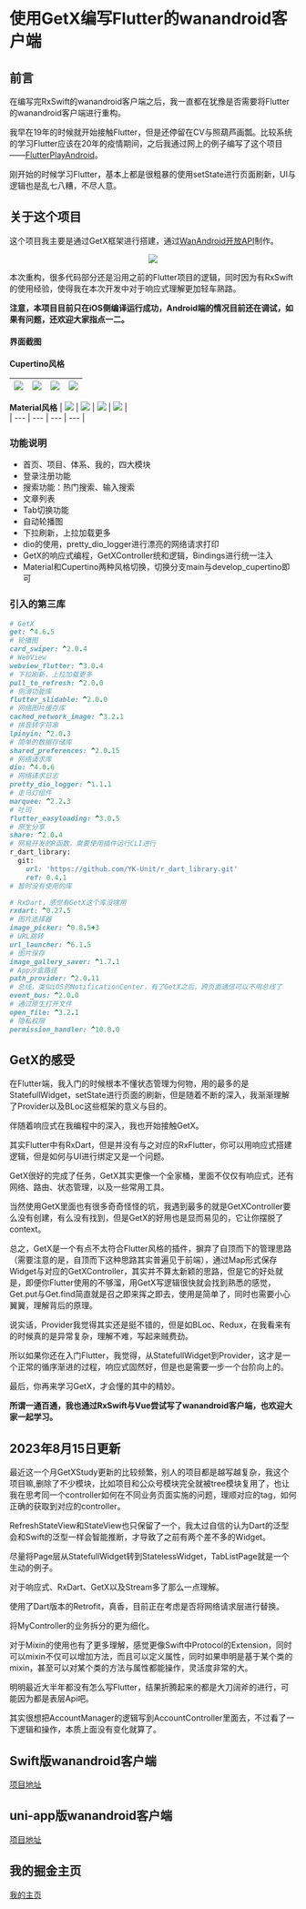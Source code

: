 # 使用GetX编写Flutter的wanandroid客户端

## 前言

在编写完RxSwift的wanandroid客户端之后，我一直都在犹豫是否需要将Flutter的wanandroid客户端进行重构。

我早在19年的时候就开始接触Flutter，但是还停留在CV与照葫芦画瓢。比较系统的学习Flutter应该在20年的疫情期间，之后我通过网上的例子编写了这个项目——[FlutterPlayAndroid](https://github.com/seasonZhu/FlutterPlayAndroid)。

刚开始的时候学习Flutter，基本上都是很粗暴的使用setState进行页面刷新，UI与逻辑也是乱七八糟，不尽人意。

## 关于这个项目

这个项目我主要是通过GetX框架进行搭建，通过[WanAndroid开放API](https://www.wanandroid.com/)制作。

<div align="center">

![](ScreenShots/9.PNG)

</div>

本次重构，很多代码部分还是沿用之前的Flutter项目的逻辑，同时因为有RxSwift的使用经验，使得我在本次开发中对于响应式理解更加轻车熟路。

**注意，本项目目前只在iOS侧编译运行成功，Android端的情况目前还在调试，如果有问题，还欢迎大家指点一二。**

#### 界面截图

**Cupertino风格**

| ![](ScreenShots/1.PNG) | ![](ScreenShots/2.PNG) | ![](ScreenShots/3.PNG) | ![](ScreenShots/4.PNG) |
| --- | --- | --- | --- |

**Material风格**
| ![](ScreenShots/5.PNG) | ![](ScreenShots/6.PNG) | ![](ScreenShots/7.PNG) | ![](ScreenShots/8.PNG) |  
| --- | --- | --- | --- |
### 功能说明

* 首页、项目、体系、我的，四大模块
* 登录注册功能
* 搜索功能：热门搜索、输入搜索
* 文章列表
* Tab切换功能
* 自动轮播图
* 下拉刷新，上拉加载更多
* dio的使用，pretty_dio_logger进行漂亮的网络请求打印
* GetX的响应式编程，GetXController统和逻辑，Bindings进行统一注入
* Material和Cupertino两种风格切换，切换分支main与develop_cupertino即可

### 引入的第三库

```ruby
# GetX
get: ^4.6.5
# 轮播图
card_swiper: ^2.0.4
# WebView
webview_flutter: ^3.0.4
# 下拉刷新，上拉加载更多
pull_to_refresh: ^2.0.0
# 侧滑功能库
flutter_slidable: ^2.0.0
# 网络图片缓存库
cached_network_image: ^3.2.1
# 拼音转字符串
lpinyin: ^2.0.3
# 简单的数据存储库
shared_preferences: ^2.0.15
# 网络请求库
dio: ^4.0.6
# 网络请求日志
pretty_dio_logger: ^1.1.1
# 走马灯组件
marquee: ^2.2.3
# 吐司
flutter_easyloading: ^3.0.5
# 原生分享
share: ^2.0.4
# 网易开发的R函数，需要使用插件运行CLI进行
r_dart_library:
  git:
    url: 'https://github.com/YK-Unit/r_dart_library.git'
    ref: 0.4.1
# 暂时没有使用的库

# RxDart，感觉有GetX这个库没啥用
rxdart: ^0.27.5
# 图片选择器
image_picker: ^0.8.5+3
# URL跳转
url_launcher: ^6.1.5
# 图片保存
image_gallery_saver: ^1.7.1
# App沙盒路径
path_provider: ^2.0.11
# 总线，类似iOS的NotificationCenter，有了GetX之后，跨页面通信可以不用总线了
event_bus: ^2.0.0
# 通过原生打开文件
open_file: ^3.2.1
# 隐私权限
permission_handler: ^10.0.0
```

## GetX的感受

在Flutter端，我入门的时候根本不懂状态管理为何物，用的最多的是StatefullWidget，setState进行页面的刷新，但是随着不断的深入，我渐渐理解了Provider以及BLoc这些框架的意义与目的。

伴随着响应式在我编程中的深入，我也开始接触GetX。

其实Flutter中有RxDart，但是并没有与之对应的RxFlutter，你可以用响应式搭建逻辑，但是如何与UI进行绑定又是一个问题。

GetX很好的完成了任务，GetX其实更像一个全家桶，里面不仅仅有响应式，还有网络、路由、状态管理，以及一些常用工具。

当然使用GetX里面也有很多奇奇怪怪的坑，我遇到最多的就是GetXController要么没有创建，有么没有找到，但是GetX的好用也是显而易见的，它让你摆脱了context。

总之，GetX是一个有点不太符合Flutter风格的插件，摒弃了自顶而下的管理思路（需要注意的是，自顶而下这种思路其实普遍见于前端），通过Map形式保存Widget与对应的GetXController，其实并不算太新颖的思路，但是它的好处就是，即便你Flutter使用的不够溜，用GetX写逻辑很快就会找到熟悉的感觉，Get.put与Get.find简直就是召之即来挥之即去，使用是简单了，同时也需要小心翼翼，理解背后的原理。

说实话，Provider我觉得其实还是挺不错的，但是如BLoc、Redux，在我看来有的时候真的是异常复杂，理解不难，写起来贼费劲。

所以如果你还在入门Flutter，我觉得，从StatefullWidget到Provider，这才是一个正常的循序渐进的过程，响应式固然好，但是也是需要一步一个台阶向上的。

最后，你再来学习GetX，才会懂的其中的精妙。

**所谓一通百通，我也通过RxSwift与Vue尝试写了wanandroid客户端，也欢迎大家一起学习。**

## 2023年8月15日更新

最近这一个月GetXStudy更新的比较频繁，别人的项目都是越写越复杂，我这个项目嘛,删除了不少模块，比如项目和公众号模块完全就被tree模块复用了，也让我在思考同一个controller如何在不同业务页面实施的问题，理顺对应的tag，如何正确的获取到对应的controller。

RefreshStateView和StateView也只保留了一个，我太过自信的认为Dart的泛型会和Swift的泛型一样会智能推断，才导致了之前有两个差不多的Widget。

尽量将Page层从StatefullWidget转到StatelessWidget，TabListPage就是一个生动的例子。

对于响应式、RxDart、GetX以及Stream多了那么一点理解。

使用了Dart版本的Retrofit，真香，目前正在考虑是否将网络请求层进行替换。

将MyController的业务拆分的更为细化。

对于Mixin的使用也有了更多理解，感觉更像Swift中Protocol的Extension，同时可以mixin不仅可以增加方法，而且可以定义属性，同时如果申明是基于某个类的mixin，甚至可以对某个类的方法与属性都能操作，灵活度非常的大。

明明最近大半年都没有怎么写Flutter，结果折腾起来的都是大刀阔斧的进行，可能因为都是表层Api吧。

其实很想把AccountManager的逻辑写到AccountController里面去，不过看了一下逻辑和操作，本质上面没有变化就算了。

## Swift版wanandroid客户端

[项目地址](https://github.com/seasonZhu/RxStudy)

## uni-app版wanandroid客户端

[项目地址](https://github.com/seasonZhu/UniAppPlayAndroid)

## 我的掘金主页

[我的主页](https://juejin.cn/user/4353721778057997)